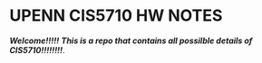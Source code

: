 # UPENN CIS5710 HW NOTES
***Welcome!!!!!***
***This is a repo that contains all possilble details of CIS5710!!!!!!!!***.
